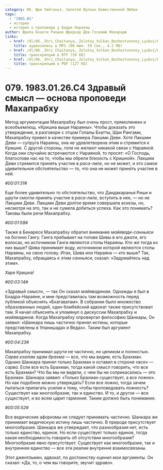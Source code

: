 ```yaml
---
category: 06. Шри Чайтанья, Золотой Вулкан Божественной Любви
tags:
  - "1983.01"
  - история
  - история о проповеди у Бадри Нараяны
author: Шрила Бхакти Ракшак Шридхар Дев-Госвами Махарадж
links:
  - href: /dl/06._Shri_Chaitanya,_Zolotoy_Vulkan_Bozhestvennoy_Lyubvi/079_1983.01.26.C4_SridharMj_Zdraviy_smysl_osnova_propovedi_Mahaprabhu.mp3
    title: аудиозапись в MP3 (06 мин. 59 сек., 4.2 МБ)
  - href: /dl/06._Shri_Chaitanya,_Zolotoy_Vulkan_Bozhestvennoy_Lyubvi/079_1983.01.26.C4_SridharMj_Zdraviy_smysl_osnova_propovedi_Mahaprabhu.rtf
    title: транскрипцию в RTF (59 КБ)
  - href: /dl/06._Shri_Chaitanya,_Zolotoy_Vulkan_Bozhestvennoy_Lyubvi/079_1983.01.26.C4_SridharMj_Zdraviy_smysl_osnova_propovedi_Mahaprabhu.pdf
    title: транскрипцию в PDF (127 КБ)
---
```


# 079. 1983.01.26.C4 Здравый смысл — основа проповеди Махапрабху

Метод аргументации Махапрабху был очень прост, прямолинеен и всеобъемлющ. «Кришна выше Нараяны». Чтобы доказать это утверждение, в разговоре с отцом Гопалы Бхатты, Шри Рангами, Махапрабху привел в качестве примера Лакшми Деви. Хотя Лакшми Деви — супруга Нараяны, она не удовлетворена этим и стремится к Кришне. С другой стороны, *гопи* не желают никакой связи с Нараяной. Когда они случайно встречаются с Нараяной, то просят: «О Господь, благослови нас на то, чтобы мы обрели близость с Кришной». Лакшми Деви стремится принять участие в *раса-лиле*, но не может, и это самое удивительное обстоятельство — то, что она не может принять участие в ней.

*#00:01:31#*

Еще более удивительно то обстоятельство, что Дандакаранья Риши и *шрути* смогли принять участие в *раса-лиле*, вступить в нее, — но не Лакшми Деви. Лакшми Деви долгое время совершала аскезы, но, несмотря на это, так и не сумела добиться успеха. Как это понимать? Таковы были речи Махапрабху.

*#00:01:58#*

Также в Бенаресе Махапрабху обратил внимание *майявади-санньяси* на богиню Гангу. Ганга пребывает на голове Шивы в его *джати*, его волосах, но источником Ганги являются стопы Нараяны. Кто же тогда из них выше? Шива принимает воду, источником которой являются стопы Нараяны, на свою голову. Итак, Шива или Нараяна — кто выше? Так, Махапрабху, обращаясь к этим *санньяси*, сказал: «Задумайтесь над этим».

Харе Кришна!

*#00:03:14#*

«Здравый смысл», — так Он сказал *майявадинам*. Однажды я был в Бхадра-Нараяне, и мне представилась там возможность перед публикой объяснять «Бхагаватам». В собрании было множество образованных людей, один бомбейский адвокат также присутствовал там. Я начал объяснять и упомянул о дискуссии Махапрабху и *майявадинов*. Когда Махапрабху опровергал философию Шанкары, Он заявил: «Шанкара лишь частично принял истины, которые представлены в Упанишадах и Ведах». Таким был аргумент Махапрабху.

*#00:04:23#*

Махапрабху принимал *шрути* не частично, но целиком и полностью. *Сарва кхалам эдам брахма* — все, что мы видим, есть Брахман. Однако Шанкара принял только Брахман и оставил в стороне «все» — *сарва*. Если все есть Брахман, тогда какой смысл говорить, что все есть Брахман? Что бы мы ни видели, с чем бы ни соприкасались — это Брахман. Шанкара заявил: «Только Брахман существует, а все ложно». Но как подобное можно утверждать? Если все ложно, тогда зачем пытаться прилагать усилия к тому, чтобы проповедовать ложность? Существует как многообразие, так и единство. И то, и другое — все существует, и во всем царит гармония. Таким должно быть понимание.

*#00:05:52#*

Все ведические афоризмы не следует принимать частично. Шанкара же принимает ведическую истину лишь частично. В природе присутствует многообразие. Шанкара же утверждает, что разнообразия нет, есть только единство, единое. Но если существует только единое, тогда какая необходимость говорить об отсутствии многообразия? Многообразие явно присутствует. Существует как многообразие, так и внутреннее единство — все эти реалии внутренне взаимосвязаны.

Этот джентльмен, адвокат, по достоинству оценил мои аргументы. Он сказал: «Да, то, о чем вы говорите, звучит здраво».

